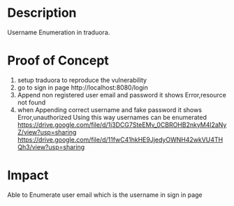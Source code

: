 # Description
Username Enumeration in traduora.
# Proof of Concept 
1. setup traduora to reproduce the vulnerability 
2. go to sign in page http://localhost:8080/login
3. Append non registered user email and password it shows Error,resource not found 
4. when Appending correct username and fake password it shows Error,unauthorized
Using this way usernames can be enumerated
https://drive.google.com/file/d/1j3DCG7SteEMv_0CBROHB2nkyM4l2aNyZ/view?usp=sharing
https://drive.google.com/file/d/11fwC41hkHE9JjedyOWNH42wkVU4THQh3/view?usp=sharing
# Impact
Able to Enumerate user email which is the username in sign in page 
